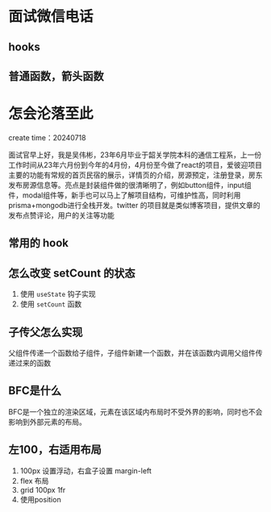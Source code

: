 # 面试微信电话

## hooks

## 普通函数，箭头函数

## 

# 怎会沦落至此

create time：20240718

面试官早上好，我是吴伟彬，23年6月毕业于韶关学院本科的通信工程系，上一份工作时间从23年六月份到今年的4月份，4月份至今做了react的项目，爱彼迎项目主要的功能有常规的首页民宿的展示，详情页的介绍，房源预定，注册登录，房东发布房源信息等。亮点是封装组件做的很清晰明了，例如button组件，input组件，modal组件等，新手也可以马上了解项目结构，可维护性高，同时利用prisma+mongodb进行全栈开发。twitter 的项目就是类似博客项目，提供文章的发布点赞评论，用户的关注等功能

## 常用的 hook

## 怎么改变 setCount 的状态

1. 使用 `useState` 钩子实现
2. 使用 `setCount` 函数

## 子传父怎么实现

父组件传递一个函数给子组件，子组件新建一个函数，并在该函数内调用父组件传递过来的函数

## BFC是什么

BFC是一个独立的渲染区域，元素在该区域内布局时不受外界的影响，同时也不会影响到外部元素的布局。

## 左100，右适用布局

1. 100px 设置浮动，右盒子设置 margin-left
2. flex 布局
3. grid 100px 1fr
4. 使用position